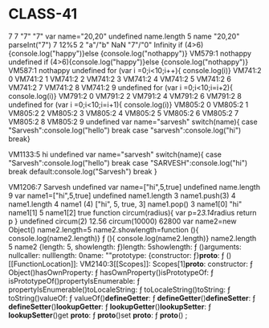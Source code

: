 # CLASS-41
7
7
"7"
"7"
var name="20,20"
undefined
name.length
5
name
"20,20"
parseInt("7")
7
12%5
2
"a"/"b"
NaN
"7"/"0"
Infinity
if (4>6){console.log("happy")}else {console.log("nothappy")}
VM579:1 nothappy
undefined
if (4>6){console.log("happy")}else {console.log("nothappy")}
VM587:1 nothappy
undefined
for (var i =0;i<10;i++){
    console.log(i)}
VM741:2 0
VM741:2 1
VM741:2 2
VM741:2 3
VM741:2 4
VM741:2 5
VM741:2 6
VM741:2 7
VM741:2 8
VM741:2 9
undefined
for (var i =0;i<10;i=i+2){
    console.log(i)}
VM791:2 0
VM791:2 2
VM791:2 4
VM791:2 6
VM791:2 8
undefined
for (var i =0;i<10;i=i+1){
    console.log(i)}
VM805:2 0
VM805:2 1
VM805:2 2
VM805:2 3
VM805:2 4
VM805:2 5
VM805:2 6
VM805:2 7
VM805:2 8
VM805:2 9
undefined
var name="sarvesh"
switch(name){
    case "Sarvesh":console.log("hello")
break
    case "sarvesh":console.log("hi")
break}

VM1133:5 hi
undefined
var name="sarvesh"
switch(name){
    case "Sarvesh":console.log("hello")
break
    case "SARVESH":console.log("hi")
break
    default:console.log("Sarvesh")
break
}


VM1206:7 Sarvesh
undefined
var name=["hi",5,true]
undefined
name.length
9
var name1=["hi",5,true]
undefined
name1.length
3
name1.push(3)
4
name1.length
4
name1
(4) ["hi", 5, true, 3]
name1.pop()
3
name1[0]
"hi"
name1[1]
5
name1[2]
true
function circum(radius){
var p=2*3.14*radius
return p 
}
undefined
circum(2)
12.56
circum(10000)
62800
var name2=new Object()
name2.length=5
name2.showlength=function (){
console.log(name2.length)}
ƒ (){
console.log(name2.length)}
name2.length
5
name2
{length: 5, showlength: ƒ}length: 5showlength: ƒ ()arguments: nullcaller: nulllength: 0name: ""prototype: {constructor: ƒ}__proto__: ƒ ()[[FunctionLocation]]: VM2140:3[[Scopes]]: Scopes[1]__proto__: constructor: ƒ Object()hasOwnProperty: ƒ hasOwnProperty()isPrototypeOf: ƒ isPrototypeOf()propertyIsEnumerable: ƒ propertyIsEnumerable()toLocaleString: ƒ toLocaleString()toString: ƒ toString()valueOf: ƒ valueOf()__defineGetter__: ƒ __defineGetter__()__defineSetter__: ƒ __defineSetter__()__lookupGetter__: ƒ __lookupGetter__()__lookupSetter__: ƒ __lookupSetter__()get __proto__: ƒ __proto__()set __proto__: ƒ __proto__()
;
